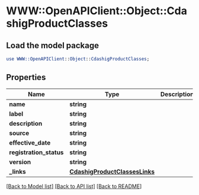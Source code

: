# WWW::OpenAPIClient::Object::CdashigProductClasses

## Load the model package
```perl
use WWW::OpenAPIClient::Object::CdashigProductClasses;
```

## Properties
Name | Type | Description | Notes
------------ | ------------- | ------------- | -------------
**name** | **string** |  | [optional] 
**label** | **string** |  | [optional] 
**description** | **string** |  | [optional] 
**source** | **string** |  | [optional] 
**effective_date** | **string** |  | [optional] 
**registration_status** | **string** |  | [optional] 
**version** | **string** |  | [optional] 
**_links** | [**CdashigProductClassesLinks**](CdashigProductClassesLinks.md) |  | [optional] 

[[Back to Model list]](../README.md#documentation-for-models) [[Back to API list]](../README.md#documentation-for-api-endpoints) [[Back to README]](../README.md)



